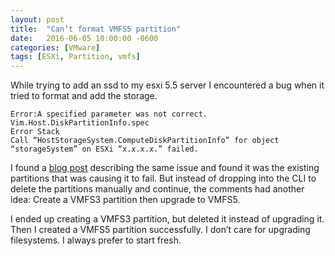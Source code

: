 ```yaml
---
layout: post
title:  "Can’t format VMFS5 partition"
date:   2016-06-05 10:00:00 -0600
categories: [VMware]
tags: [ESXi, Partition, vmfs]
---
```


While trying to add an ssd to my esxi 5.5 server I encountered a bug when it tried to format and add the storage.

```
Error:A specified parameter was not correct.
Vim.Host.DiskPartitionInfo.spec
Error Stack
Call “HostStorageSystem.ComputeDiskPartitionInfo” for object “storageSystem” on ESXi “x.x.x.x.” failed.
```

I found a [blog post](http://blog.infrageeks.com/blog/2014/1/23/cant-format-a-vmfs-5-volume-on-an-existing-disk.html) describing the same issue and found it was the existing partitions that was causing it to fail. But instead of dropping into the CLI to delete the partitions manually and continue, the comments had another idea: Create a VMFS3 partition then upgrade to VMFS5.

I ended up creating a VMFS3 partition, but deleted it instead of upgrading it. Then I created a VMFS5 partition successfully. I don’t care for upgrading filesystems. I always prefer to start fresh.
